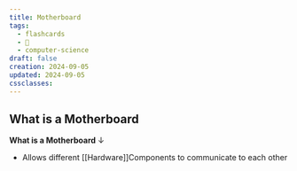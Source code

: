 ```yaml
---
title: Motherboard
tags:
  - flashcards
  - 🌱
  - computer-science
draft: false
creation: 2024-09-05
updated: 2024-09-05
cssclasses:
---
```

## What is a Motherboard

**What is a Motherboard**
↓
- Allows different [[Hardware]]Components to communicate to each other
<!--SR:!2024-12-30,14,290-->
